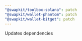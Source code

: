 ```yaml
---
"@swapkit/toolbox-solana": patch
"@swapkit/wallet-phantom": patch
"@swapkit/wallet-bitget": patch
---
```


Updates dependencies
